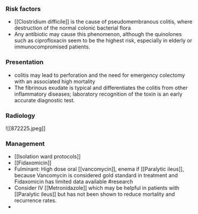 
### Risk factors
- [[Clostridium difficile]] is the cause of pseudomembranous colitis, where destruction of the normal colonic bacterial flora
- Any antibiotic may cause this phenomenon, although the quinolones such as ciprofloxacin seem to be the highest risk, especially in elderly or immunocompromised patients.

### Presentation
- colitis may lead to perforation and the need for emergency colectomy with an associated high mortality
- The fibrinous exudate is typical and differentiates the colitis from other inflammatory diseases; laboratory recognition of the toxin is an early accurate diagnostic test.
### Radiology
![[872225.jpeg]]

### Management
- [[Isolation ward protocols]] 
- [[Fidaxomicin]] 
- Fulminant: High dose oral [[vancomycin]], enema if [[Paralytic ileus]], because Vancomycin is considered gold standard in treatment and Fidaxomicin has limited data available #research 
- Consider IV [[Metronidazole]] which may be helpful in patients with [[Paralytic ileus]] but has not been shown to reduce mortality and recurrence rates. 
- 